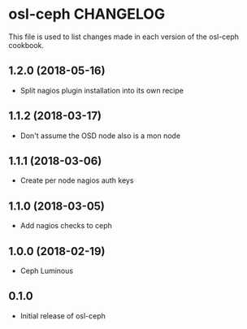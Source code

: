 osl-ceph CHANGELOG
==================
This file is used to list changes made in each version of the
osl-ceph cookbook.

1.2.0 (2018-05-16)
------------------
- Split nagios plugin installation into its own recipe

1.1.2 (2018-03-17)
------------------
- Don't assume the OSD node also is a mon node

1.1.1 (2018-03-06)
------------------
- Create per node nagios auth keys

1.1.0 (2018-03-05)
------------------
- Add nagios checks to ceph

1.0.0 (2018-02-19)
------------------
- Ceph Luminous 

0.1.0
-----
- Initial release of osl-ceph

